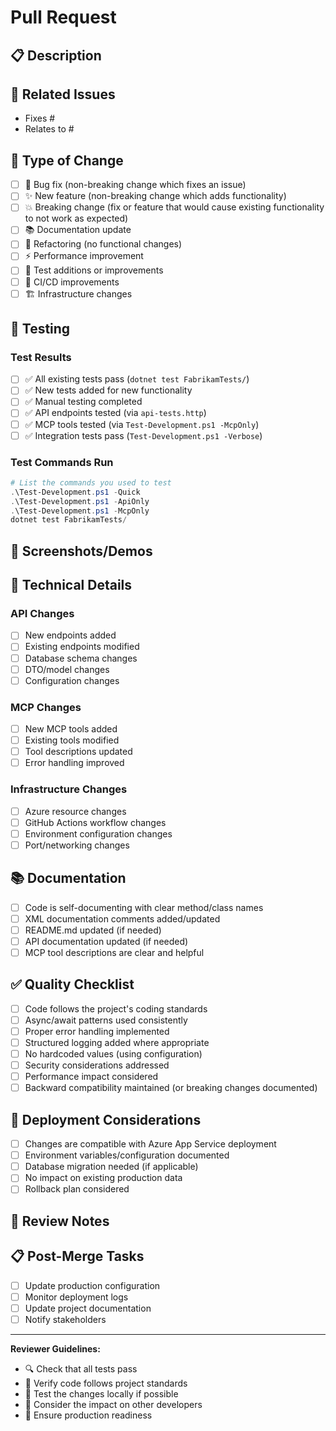# Pull Request

## 📋 Description
<!-- Provide a brief description of the changes in this PR -->

## 🔗 Related Issues
<!-- Link to related issues using "Fixes #issue-number" or "Relates to #issue-number" -->
- Fixes #
- Relates to #

## 🎯 Type of Change
<!-- Mark the relevant option with an "x" -->
- [ ] 🐛 Bug fix (non-breaking change which fixes an issue)
- [ ] ✨ New feature (non-breaking change which adds functionality)
- [ ] 💥 Breaking change (fix or feature that would cause existing functionality to not work as expected)
- [ ] 📚 Documentation update
- [ ] 🔧 Refactoring (no functional changes)
- [ ] ⚡ Performance improvement
- [ ] 🧪 Test additions or improvements
- [ ] 🚀 CI/CD improvements
- [ ] 🏗️ Infrastructure changes

## 🧪 Testing
<!-- Describe the tests you ran to verify your changes -->

### Test Results
- [ ] ✅ All existing tests pass (`dotnet test FabrikamTests/`)
- [ ] ✅ New tests added for new functionality
- [ ] ✅ Manual testing completed
- [ ] ✅ API endpoints tested (via `api-tests.http`)
- [ ] ✅ MCP tools tested (via `Test-Development.ps1 -McpOnly`)
- [ ] ✅ Integration tests pass (`Test-Development.ps1 -Verbose`)

### Test Commands Run
```powershell
# List the commands you used to test
.\Test-Development.ps1 -Quick
.\Test-Development.ps1 -ApiOnly
.\Test-Development.ps1 -McpOnly
dotnet test FabrikamTests/
```

## 📸 Screenshots/Demos
<!-- If applicable, add screenshots or demo links to help explain your changes -->

## 🔧 Technical Details

### API Changes
<!-- If you modified the FabrikamApi -->
- [ ] New endpoints added
- [ ] Existing endpoints modified
- [ ] Database schema changes
- [ ] DTO/model changes
- [ ] Configuration changes

### MCP Changes
<!-- If you modified the FabrikamMcp -->
- [ ] New MCP tools added
- [ ] Existing tools modified
- [ ] Tool descriptions updated
- [ ] Error handling improved

### Infrastructure Changes
<!-- If you modified deployment/infrastructure -->
- [ ] Azure resource changes
- [ ] GitHub Actions workflow changes
- [ ] Environment configuration changes
- [ ] Port/networking changes

## 📚 Documentation
- [ ] Code is self-documenting with clear method/class names
- [ ] XML documentation comments added/updated
- [ ] README.md updated (if needed)
- [ ] API documentation updated (if needed)
- [ ] MCP tool descriptions are clear and helpful

## ✅ Quality Checklist
- [ ] Code follows the project's coding standards
- [ ] Async/await patterns used consistently
- [ ] Proper error handling implemented
- [ ] Structured logging added where appropriate
- [ ] No hardcoded values (using configuration)
- [ ] Security considerations addressed
- [ ] Performance impact considered
- [ ] Backward compatibility maintained (or breaking changes documented)

## 🚀 Deployment Considerations
- [ ] Changes are compatible with Azure App Service deployment
- [ ] Environment variables/configuration documented
- [ ] Database migration needed (if applicable)
- [ ] No impact on existing production data
- [ ] Rollback plan considered

## 👥 Review Notes
<!-- Any specific areas you'd like reviewers to focus on -->

## 📋 Post-Merge Tasks
<!-- List any tasks that need to be completed after merging -->
- [ ] Update production configuration
- [ ] Monitor deployment logs
- [ ] Update project documentation
- [ ] Notify stakeholders

---

**Reviewer Guidelines:**
- 🔍 Check that all tests pass
- 📖 Verify code follows project standards
- 🧪 Test the changes locally if possible
- 💭 Consider the impact on other developers
- 🚀 Ensure production readiness

